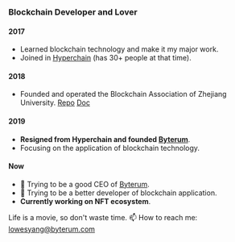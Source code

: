 ### Blockchain Developer and Lover

#### 2017

- Learned blockchain technology and make it my major work.
- Joined in [Hyperchain](https://hyperchain.cn) (has 30+ people at that time).

#### 2018

- Founded and operated the Blockchain Association of Zhejiang University. [Repo](https://github.com/Blockchain-zju) [Doc](https://docs.zjubca.org)

#### 2019

- **Resigned from Hyperchain and founded [Byterum](https://byterum.com)**.
- Focusing on the application of blockchain technology.

#### Now

- :muscle: Trying to be a good CEO of [Byterum](https://byterum.com).
- :muscle: Trying to be a better developer of blockchain application.
- **Currently working on NFT ecosystem**.

Life is a movie, so don't waste time.
📫 How to reach me: lowesyang@byterum.com

